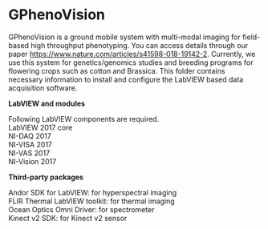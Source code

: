# GPhenoVision

GPhenoVision is a ground mobile system with multi-modal imaging for field-based high throughput phenotyping. You can access details through our paper https://www.nature.com/articles/s41598-018-19142-2. Currently, we use this system for genetics/genomics studies and breeding programs for flowering crops such as cotton and Brassica. This folder contains necessary information to install and configure the LabVIEW based data acquisition software.

**LabVIEW and modules**

Following LabVIEW components are required. <br>
LabVIEW 2017 core <br>
NI-DAQ 2017 <br>
NI-VISA 2017 <br>
NI-VAS 2017 <br>
NI-Vision 2017 <br>

**Third-party packages**

Andor SDK for LabVIEW: for hyperspectral imaging <br>
FLIR Thermal LabVIEW toolkit: for thermal imaging <br>
Ocean Optics Omni Driver: for spectrometer <br>
Kinect v2 SDK: for Kinect v2 sensor <br>

